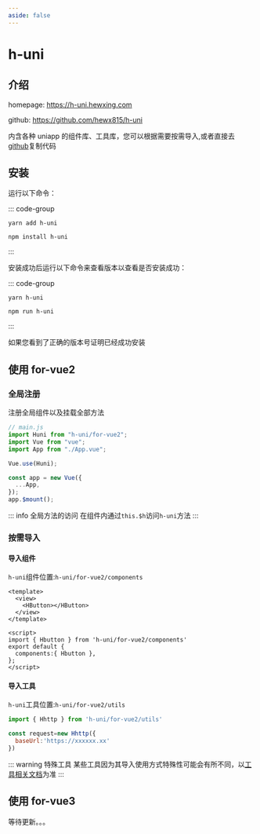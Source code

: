 ```yaml
---
aside: false
---
```


# h-uni

## 介绍

homepage: https://h-uni.hewxing.com

github: https://github.com/hewx815/h-uni

内含各种 uniapp 的组件库、工具库，您可以根据需要按需导入,或者直接去[github](https://github.com/hewx815/h-uni)复制代码

## 安装

运行以下命令：

::: code-group

```shell[yarn]
yarn add h-uni
```

```shell[npm]
npm install h-uni
```

:::

安装成功后运行以下命令来查看版本以查看是否安装成功：

::: code-group

```shell[yarn]
yarn h-uni
```

```shell[npm]
npm run h-uni
```

:::

如果您看到了正确的版本号证明已经成功安装

## 使用 for-vue2

### 全局注册

注册全局组件以及挂载全部方法

```js
// main.js
import Huni from "h-uni/for-vue2";
import Vue from "vue";
import App from "./App.vue";

Vue.use(Huni);

const app = new Vue({
  ...App,
});
app.$mount();
```

::: info 全局方法的访问
在组件内通过`this.$h`访问`h-uni`方法
:::

### 按需导入

#### 导入组件

`h-uni`组件位置:`h-uni/for-vue2/components`

```vue
<template>
  <view>
    <HButton></HButton>
  </view>
</template>

<script>
import { Hbutton } from 'h-uni/for-vue2/components'
export default {
  components:{ Hbutton },
};
</script>
```

#### 导入工具

`h-uni`工具位置:`h-uni/for-vue2/utils`

```js
import { Hhttp } from 'h-uni/for-vue2/utils'

const request=new Hhttp({
  baseUrl:'https://xxxxxx.xx'
})
```
::: warning 特殊工具
某些工具因为其导入使用方式特殊性可能会有所不同，以[工具相关文档](/for-vue2/utils/Hhttp.html)为准
:::

## 使用 for-vue3

等待更新。。。

